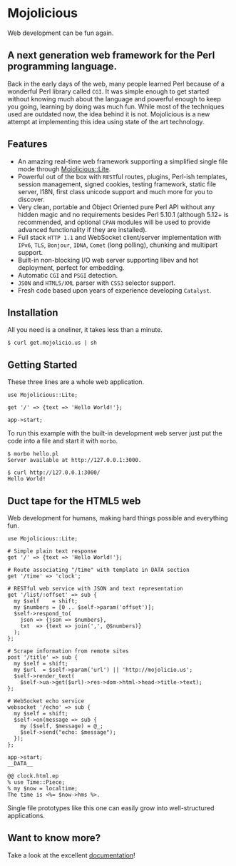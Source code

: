 # Mojolicious

Web development can be fun again.


## A next generation web framework for the Perl programming language.

Back in the early days of the web, many people learned Perl because of a wonderful Perl library called `CGI`. It was simple enough to get started without knowing much about the language and powerful enough to keep you going, learning by doing was much fun. While most of the techniques used are outdated now, the idea behind it is not. Mojolicious is a new attempt at implementing this idea using state of the art technology.


## Features

 - An amazing real-time web framework supporting a simplified single file mode through [Mojolicious::Lite](http://mojolicio.us/perldoc/Mojolicious/Lite).
 - Powerful out of the box with `REST`ful routes, plugins, Perl-ish templates, session management, signed cookies, testing framework, static file server, I18N, first class unicode support and much more for you to discover.
 - Very clean, portable and Object Oriented pure Perl API without any hidden magic and no requirements besides Perl 5.10.1 (although 5.12+ is recommended, and optional `CPAN` modules will be used to provide advanced functionality if they are installed).
 - Full stack `HTTP 1.1` and WebSocket client/server implementation with `IPv6`, `TLS`, `Bonjour`, `IDNA`, `Comet` (long polling), chunking and multipart support.
 - Built-in non-blocking I/O web server supporting libev and hot deployment, perfect for embedding.
 - Automatic `CGI` and `PSGI` detection.
 - `JSON` and `HTML5/XML` parser with `CSS3` selector support.
 - Fresh code based upon years of experience developing `Catalyst`.


## Installation

All you need is a oneliner, it takes less than a minute.

    $ curl get.mojolicio.us | sh


## Getting Started

These three lines are a whole web application.

    use Mojolicious::Lite;

    get '/' => {text => 'Hello World!'};

    app->start;

To run this example with the built-in development web server just put the code into a file and start it with `morbo`.

    $ morbo hello.pl
    Server available at http://127.0.0.1:3000.

    $ curl http://127.0.0.1:3000/
    Hello World!

## Duct tape for the HTML5 web

Web development for humans, making hard things possible and everything fun.

    use Mojolicious::Lite;

    # Simple plain text response
    get '/' => {text => 'Hello World!'};

    # Route associating "/time" with template in DATA section
    get '/time' => 'clock';

    # RESTful web service with JSON and text representation
    get '/list/:offset' => sub {
      my $self    = shift;
      my $numbers = [0 .. $self->param('offset')];
      $self->respond_to(
        json => {json => $numbers},
        txt  => {text => join(',', @$numbers)}
      );
    };

    # Scrape information from remote sites
    post '/title' => sub {
      my $self = shift;
      my $url  = $self->param('url') || 'http://mojolicio.us';
      $self->render_text(
        $self->ua->get($url)->res->dom->html->head->title->text);
    };

    # WebSocket echo service
    websocket '/echo' => sub {
      my $self = shift;
      $self->on(message => sub {
        my ($self, $message) = @_;
        $self->send("echo: $message");
      });
    };

    app->start;
    __DATA__

    @@ clock.html.ep
    % use Time::Piece;
    % my $now = localtime;
    The time is <%= $now->hms %>.

Single file prototypes like this one can easily grow into well-structured applications.


## Want to know more?

Take a look at the excellent [documentation](http://mojolicio.us/perldoc)!

